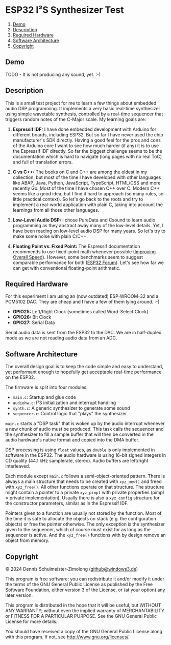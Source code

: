 ESP32 I²S Synthesizer Test
==========================

1. [Demo](#demo)
1. [Description](#description)
1. [Required Hardware](#required-hardware)
1. [Software Architecture](#software-architecture)
1. [Copyright](#copyright)

Demo
----

TODO - It is not producing any sound, yet. :-)

Description
-----------

This is a small test project for me to learn a few things about embedded audio DSP programming.
It implements a very basic real-time synthesizer using simple wavetable synthesis, controlled
by a real-time sequencer that triggers random notes of the C-Major scale. My learning goals are:

1. **Espressif IDF:** I have done embedded development with Arduino for different boards, including
   ESP32. But so far I have never used the chip manufacturer's SDK directly. Having a good feel
   for the pros and cons of the Arduino core I want to see how much harder (if any) it is to use
   the Espressif IDF directly. So far the biggest challenge seems to be the documentation which is
   hard to navigate (long pages with no real ToC) and full of translation errors.

1. **C vs C++:** The books on C and C++ are among the oldest in my collection, but most of the time
   I have developed with other languages like ABAP, Java, Python, JavaScript, TypeScript, HTML/CSS
   and more recently Go. Most of the time I have chosen C++ over C. Modern C++ seems like a good idea,
   but I find it hard to approach (so many rules, so little practical context). So let's go back to the
   roots and try to implement a real-world application with plain C, taking into account the learnings
   from all those other languages.

1. **Low-Level Audio DSP:** I chose PureData and Csound to learn audio programming as they abstract
   away many of the low-level details. Yet, I have been reading on low-level audio DSP for many years.
   So let's try to make some noise with plain C/C++.

1. **Floating Point vs. Fixed Point:** The Espressif documentation recommends to use fixed-point math
   whenever possible ([Improving Overall Speed](https://docs.espressif.com/projects/esp-idf/en/stable/esp32/api-guides/performance/speed.html?highlight=floating%20point#improving-overall-speed)).
   However, some benchmarks seem to suggest comparable performance for both
   ([ESP32 Forum](https://www.esp32.com/viewtopic.php?f=14&t=800&start=20)).
   Let's see how far we can get with conventional floating-point arithmetic.

Required Hardware
-----------------

For this experiment I am using an (now outdated) ESP-WROOM-32 and a PCM5102 DAC. They are cheap and
I have a few of them lying around. :-)

* **GPIO25:** Left/Right Clock (sometimes called Word-Select Clock)
* **GPIO26:** Bit Clock
* **GPIO27:** Serial Data

Serial audio data is sent from the ESP32 to the DAC. We are in half-duplex mode as we are not reading
audio data from an ADC.

Software Architecture
---------------------

The overall design goal is to keep the code simple and easy to understand, yet performant enough
to hopefully get acceptable real-time performance on the ESP32.

The firmware is split into four modules:

* `main.c`: Startup and glue code
* `audiohw.c`: I²S initialization and interrupt handling
* `synth.c`: A generic synthesizer to generate some sound
* `sequencer.c`: Control logic that "plays" the synthesizer

`main.c` starts a "DSP task" that is woken up by the audio interrupt whenever a new chunk of audio
must be produced. This task calls the sequencer and the synthesizer to fill a sample buffer that will
then be converted in the audio hardware's native format and copied into the DMA buffer.

DSP processing is using `float` values, as `double` is only implemented in software in the ESP32.
The audio hardware is using 16-bit signed integers in CD quality (44.1 kHz samplerate, stereo).
Audio buffers are left/right interleaved.

Each module except `main.c` follows a semi-object-oriented pattern. There is always a main structure
that needs to be created with `xyz_new()` and freed with `xyz_free()`. All other functions operate
on that structure. The structure might contain a pointer to a private `xyz_pimpl` with private properties
(pimpl = private implementation). Usually there is also a `xyz_config` structure for the constructor
parameters, similar as in the Espressif IDF.

Pointers given to a function are usually not stored by the function. Most of the time it is safe to allocate
the objects on stack (e.g. the configuration objects) or free the pointer otherwise. The only exception is
the synthesizer given to the sequencer, which of course must exist for as long as the sequencer is active.
And the `xyz_free()` functions with by design remove an object from memory.

Copyright
---------

© 2024 Dennis Schulmeister-Zimolong (github@windows3.de)

This program is free software: you can redistribute it and/or modify
it under the terms of the GNU General Public License as published by
the Free Software Foundation, either version 3 of the License, or
(at your option) any later version.

This program is distributed in the hope that it will be useful,
but WITHOUT ANY WARRANTY; without even the implied warranty of
MERCHANTABILITY or FITNESS FOR A PARTICULAR PURPOSE.  See the
GNU General Public License for more details.

You should have received a copy of the GNU General Public License
along with this program.  If not, see <http://www.gnu.org/licenses/>.